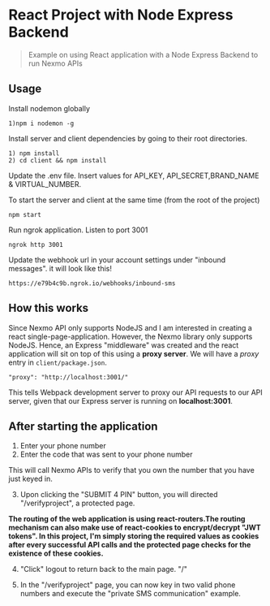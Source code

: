 # React Project with Node Express Backend

> Example on using React application with a Node Express Backend to run Nexmo APIs

## Usage

Install nodemon globally

```
1)npm i nodemon -g
```

Install server and client dependencies by going to their root directories.

```
1) npm install 
2) cd client && npm install
```

Update the .env file. Insert values for API_KEY, API_SECRET,BRAND_NAME & VIRTUAL_NUMBER.

To start the server and client at the same time (from the root of the project)

```
npm start 
```

Run ngrok application. Listen to port 3001
```
ngrok http 3001
```

Update the webhook url in your account settings under "inbound messages". it will look like this!
```
https://e79b4c9b.ngrok.io/webhooks/inbound-sms
```

## How this works

Since Nexmo API only supports NodeJS and I am interested in creating a react single-page-application.
However, the Nexmo library only supports NodeJS. Hence,  an Express "middleware" was created and the react application will sit on top of this using a **proxy server**. 
We will have a _proxy_ entry in `client/package.json`.

```
"proxy": "http://localhost:3001/"
```

This tells Webpack development server to proxy our API requests to our API server, given that our Express server is running on **localhost:3001**.


## After starting the application
1) Enter your phone number
2) Enter the code that was sent to your phone number

This will call Nexmo APIs to verify that you own the number that you have just keyed in.

3) Upon clicking the "SUBMIT 4 PIN" button, you will directed "/verifyproject", a protected page.

**The routing of the web application is using react-routers.The routing mechanism can also make use of react-cookies to encrypt/decrypt "JWT tokens".
In this project, I'm simply storing the required values as cookies after every successful API calls and the protected page checks for the existence of these cookies.**

4) "Click" logout to return back to the main page. "/"

5) In the "/verifyproject" page, you can now key in two valid phone numbers and execute the "private SMS communication" example.




